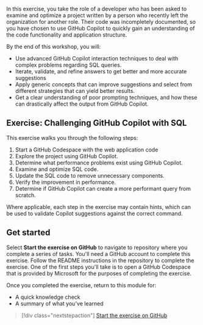 In this exercise, you take the role of a developer who has been asked to examine and optimize a project written by a person who recently left the organization for another role. Their code was incompletely documented, so you have chosen to use GitHub Copilot to quickly gain an understanding of the code functionality and application structure.

By the end of this workshop, you will:

- Use advanced GitHub Copilot interaction techniques to deal with complex problems regarding SQL queries.
- Iterate, validate, and refine answers to get better and more accurate suggestions
- Apply generic concepts that can improve suggestions and select from different strategies that can yield better results.
- Get a clear understanding of poor prompting techniques, and how these can drastically affect the output from GitHub Copilot.

## Exercise: Challenging GitHub Copilot with SQL

This exercise walks you through the following steps:

1. Start a GitHub Codespace with the web application code
1. Explore the project using GitHub Copilot.
1. Determine what performance problems exist using GitHub Copilot.
1. Examine and optimize SQL code.
1. Update the SQL code to remove unnecessary components.
1. Verify the improvement in performance.
1. Determine if GitHub Copilot can create a more performant query from scratch.

Where applicable, each step in the exercise may contain hints, which can be used to validate Copilot suggestions against the correct command.

## Get started

Select **Start the exercise on GitHub** to navigate to repository where you complete a series of tasks. You'll need a GitHub account to complete this exercise. Follow the README instructions in the repository to complete the exercise. One of the first steps you'll take is to open a GitHub Codespace that is provided by Microsoft for the purposes of completing the exercise.

Once you completed the exercise, return to this module for:

- A quick knowledge check
- A summary of what you've learned

> [!div class="nextstepaction"]
> [Start the exercise on GitHub](https://github.com/microsoft/Mastering-GitHub-Copilot-for-Paired-Programming/tree/main/Challenging-GitHub-Copilot-with-SQL)
